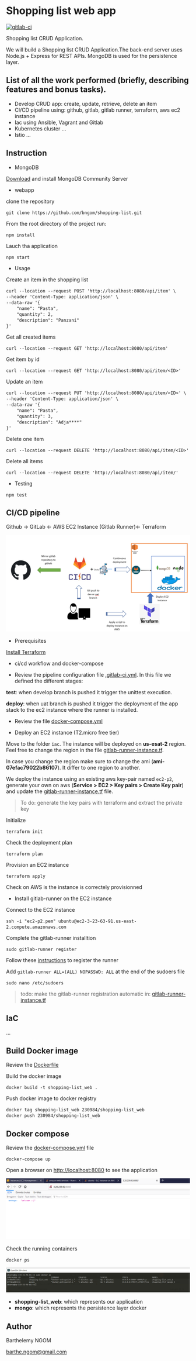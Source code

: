 # Shopping list web app

[![gitlab-ci](https://gitlab.com/bngom/shopping-list/badges/uat/pipeline.svg)](https://gitlab.com/bngom/shopping-list)

Shopping list CRUD Application.

We will build a Shopping list CRUD Application.The back-end server uses Node.js + Express for REST APIs. MongoDB is used for the persistence layer.

## List of all the work performed (briefly, describing features and bonus tasks).

- Develop CRUD app: create, update, retrieve, delete an item
- CI/CD pipeline using: github, gitlab, gitlab runner, terraform, aws ec2 instance
- Iac using Ansible, Vagrant and Gitlab
- Kubernetes cluster ...
- Istio ...


## Instruction

- MongoDB

[Download](https://www.mongodb.com/try/download/community) and install MongoDB Community Server

- webapp

clone the repository

```
git clone https://github.com/bngom/shopping-list.git
```

From the root directory of the project run:

```
npm install
```

Lauch tha application

```
npm start
```

- Usage

Create an item in the shopping list

```
curl --location --request POST 'http://localhost:8080/api/item' \
--header 'Content-Type: application/json' \
--data-raw '{
    "name": "Pasta",
    "quantity": 2,
    "description": "Panzani"
}'
```

Get all created items

```
curl --location --request GET 'http://localhost:8080/api/item'
```

Get item by id

```
curl --location --request GET 'http://localhost:8080/api/item/<ID>'
```

Update an item

```
curl --location --request PUT 'http://localhost:8080/api/item/<ID>' \
--header 'Content-Type: application/json' \
--data-raw '{
    "name": "Pasta",
    "quantity": 3,
    "description": "Adja****"
}'
```

Delete one item

```
curl --location --request DELETE 'http://localhost:8080/api/item/<ID>'
```

Delete all items

```
curl --location --request DELETE 'http://localhost:8080/api/item/'
```

- Testing

```
npm test
```

## CI/CD pipeline

Github -> GitLab <- AWS EC2 Instance (Gitlab Runner)<- Terraform

![schema](./img/schema.png)


- Prerequisites

[Install Terraform](https://learn.hashicorp.com/tutorials/terraform/install-cli#install-terraform)

- ci/cd workflow and docker-compose

* Review the pipeline configuration file [.gitlab-ci.yml](./.gitlab-ci.yml). In this file we defined the different stages:
    
**test**: when develop branch is pushed it trigger the unittest execution.

**deploy**: when uat branch is pushed it trigger the deployment of the app stack to the ec2 instance where the runner is installed.

* Review the file [docker-compose.yml](./docker-compose.yml)

- Deploy an EC2 instance (T2.micro free tier)

Move to the folder `iac`. The instance will be deployed on **us-esat-2** region. Feel free to change the region in the file [gitlab-runner-instance.tf](./iac/gitlab-runner-instance.tf). 

In case you change the region make sure to change the ami (**ami-07efac79022b86107**). It differ to one region to another.

We deploy the instance using an existing aws key-pair named `ec2-p2`, generate your own on aws (**Service > EC2 > Key pairs > Create Key pair**) and update the [gitlab-runner-instance.tf](./iac/gitlab-runner-instance.tf) file.

> To do: generate the key pairs with terraform and extract the private key


Initialize

```
terraform init
```

Check the deployment plan

```
terraform plan
```

Provision an EC2 instance

```
terraform apply
```

Check on AWS is the instance is correctely provisionned

- Install gitlab-runner on the EC2 instance

Connect to the EC2 instance

```
ssh -i "ec2-p2.pem" ubuntu@ec2-3-23-63-91.us-east-2.compute.amazonaws.com
```

Complete the gitlab-runner installtion

```
sudo gitlab-runner register
```

Follow these [instructions](https://docs.gitlab.com/ee/ci/runners/README.html#specific-runners) to register the runner

Add `gitlab-runner ALL=(ALL) NOPASSWD: ALL` at the end of the sudoers file

```
sudo nano /etc/sudoers
```

> todo: make the gitlab-runner registration automatic in: [gitlab-runner-instance.tf](./iac/gitlab-runner-instance.tf)


## IaC

...

## Build Docker image

Review the [Dockerfile](./Dockerfile)

Build the docker image

```
docker build -t shopping-list_web .
```

Push docker image to docker registry

```
docker tag shopping-list_web 230984/shopping-list_web
docker push 230984/shopping-list_web
```

## Docker compose

Review the [docker-compose.yml](./docker-compose.yml) file

```
docker-compose up
```

Open a browser on [http://localhost:8080](http://localhost:8080) to see the application

![web-app](./img/app-deployed-weppage.PNG)

Check the running containers

```
docker ps
```
![containers](./img/app-deployed-docker.PNG)

- **shopping-list_web**: which represents our application
- **mongo**: which represents the persistence layer docker

## Author

Barthelemy NGOM

barthe.ngom@gmail.com
